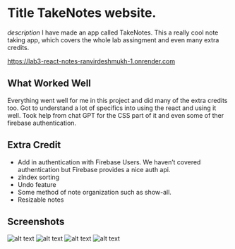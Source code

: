 # Title TakeNotes website.

*description*
I have made an app called TakeNotes. This a really cool note taking app, which covers the whole lab assingment and even many extra credits.

https://lab3-react-notes-ranvirdeshmukh-1.onrender.com

## What Worked Well
Everything went well for me in this project and did many of the extra credits too. Got to understand a lot of specifics into using the react and using it well. Took help from chat GPT for the CSS part of it and even some of ther firebase authentication.

## Extra Credit
- Add in authentication with Firebase Users. We haven’t covered authentication but Firebase provides a nice auth api.
- zIndex sorting
- Undo feature
- Some method of note organization such as show-all.
- Resizable notes




## Screenshots
![alt text](<screenshots/Screenshot 2024-04-25 at 2.03.10 AM.png>) 
![alt text](<screenshots/Screenshot 2024-04-25 at 2.03.14 AM.png>) 
![alt text](<screenshots/Screenshot 2024-04-25 at 2.03.23 AM.png>) 
![alt text](<screenshots/Screenshot 2024-04-25 at 2.03.32 AM.png>)
